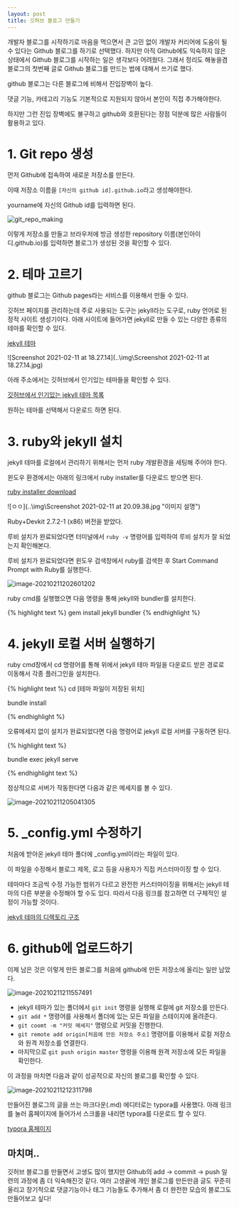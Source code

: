 ```yaml
---
layout: post
title: 깃허브 블로그 만들기
---
```




개발자 블로그를 시작하기로 마음을 먹으면서 큰 고민 없이 개발자 커리어에 도움이 될 수 있다는 Github 블로그를 하기로 선택했다.  하지만 아직 Github에도 익숙하지 않은 상태에서 Github 블로그를 시작하는 일은 생각보다 어려웠다.  그래서 정리도 해놓을겸 블로그의 첫번째 글로 Github 블로그를 만드는 법에 대해서 쓰기로 했다.



github 블로그는 다른 블로그에 비해서 진입장벽이 높다.

댓글 기능, 카테고리 기능도 기본적으로 지원되지 않아서 본인이 직접 추가해야한다.

하지만 그런 진입 장벽에도 불구하고 github와 호환된다는 장점 덕분에 많은 사람들이 활용하고 있다.



# 1. Git repo 생성

먼저 Github에 접속하여 새로운 저장소를 만든다.

이때 저장소 이름을 `[자신의 github id].github.io`라고 생성해야한다.

yourname에 자신의 Github id를 입력하면 된다.

![git_repo_making](..\img\git_repo_making.jpg)

이렇게 저장소를 만들고 브라우저에 방금 생성한 repository 이름(본인아이디.github.io)를 입력하면 블로그가 생성된 것을 확인할 수 있다.

# 2. 테마 고르기

github 블로그는 Github pages라는 서비스를 이용해서 만들 수 있다.

깃허브 페이지를 관리하는데 주로 사용되는 도구는 jekyll라는 도구로, ruby 언어로 된 정적 사이트 생성기이다.  아래 사이트에 들어가면 jekyll로 만들 수 있는 다양한 종류의 테마를 확인할 수 있다.

[jekyll 테마](http://jekyllthemes.org/)

![Screenshot 2021-02-11 at 18.27.14](..\img\Screenshot 2021-02-11 at 18.27.14.jpg)

아래 주소에서는 깃허브에서 인기있는 테마들을 확인할 수 있다.

[깃허브에서 인기있는 jekyll 테마 목록](https://github.com/topics/jekyll-theme)

원하는 테마를 선택해서 다운로드 하면 된다. 

# 3. ruby와 jekyll 설치

jekyll 테마를 로컬에서 관리하기 위해서는 먼저 ruby 개발환경을 세팅해 주어야 한다.

윈도우 환경에서는 아래의 링크에서 ruby installer를 다운로드 받으면 된다.

[ruby installer download](https://rubyinstaller.org/downloads/)

![ㅇㅇ](..\img\Screenshot 2021-02-11 at 20.09.38.jpg "이미지 설명")



Ruby+Devkit 2.7.2-1 (x86) 버전을 받았다.

루비 설치가 완료되었다면 터미널에서 `ruby -v` 명령어를 입력하여 루비 설치가 잘 되었는지 확인해본다.

루비 설치가 완료되었다면 윈도우 검색창에서 ruby를 검색한 후  Start Command Prompt with Ruby를 실행한다.

![image-20210211202601202](..\img\image-20210211202601202.png)

ruby cmd를 실행했으면 다음 명령을 통해 jekyll와 bundler를 설치한다.

{% highlight text %}
gem install jekyll bundler
{% endhighlight %}

# 4. jekyll 로컬 서버 실행하기

ruby cmd창에서 cd 명령어를 통해 위에서 jekyll 테마 파일을 다운로드 받은 경로로 이동해서 각종 플러그인을 설치한다.

{% highlight text %}
cd [테마 파일이 저장된 위치]

bundle install

{% endhighlight %}

오류메세지 없이 설치가 완료되었다면 다음 명령어로 jekyll 로컬 서버를 구동하면 된다.

{% highlight text %}

bundle exec jekyll serve

{% endhighlight text %}

정상적으로 서버가 작동한다면 다음과 같은 메세지를 볼 수 있다.

![image-20210211205041305](../img/image-20210211205041305.png)

# 5. _config.yml 수정하기

처음에 받아온 jekyll 테마 폴더에 _config.yml이라는 파일이 있다.

이 파일을 수정해서 블로그 제목, 로고 등을 사용자가 직접 커스터마이징 할 수 있다.

테마마다 조금씩 수정 가능한 범위가 다르고 완전한 커스터마이징을 위해서는 jekyll 테마의 다른 부분을 수정해야 할 수도 있다. 따라서 다음 링크를 참고하면 더 구체적인 설정이 가능할 것이다.

[jekyll 테마의 디렉토리 구조](http://jekyllrb-ko.github.io/docs/structure/)

# 6. github에 업로드하기

이제 남은 것은 이렇게 만든 블로그를 처음에 github에 만든 저장소에 올리는 일만 남았다.

![image-20210211211557491](../img/image-20210211211557491.png)

- jekyll 테마가 있는 폴더에서 `git init` 명령을 실행해 로컬에 git 저장소를 만든다.
- `git add *` 명령어를 사용해서 폴더에 있는 모든 파일을 스테이지에 올려준다.
- `git coomt -m "커밋 메세지"`  명령으로 커밋을 진행한다.
- `git remote add origin[처음에 만든 저장소 주소]` 명령어를 이용해서 로컬 저장소와 원격 저장소를 연결한다. 
- 마지막으로 `git push origin master` 명령을 이용해 원격 저장소에 모든 파일을 확인한다.

이 과정을 마치면 다음과 같이 성공적으로 자신의 블로그를 확인할 수 있다.

![image-20210211212311798](../img/image-20210211212311798.png)

만들어진 블로그의 글을 쓰는 마크다운(.md) 에디터로는 typora를 사용했다. 아래 링크를 눌러 홈페이지에 들어가서 스크롤을 내리면 typora를 다운로드 할 수 있다.

[typora 홈페이지]()



## 마치며..

 깃허브 블로그를 만들면서 고생도 많이 했지만 Github의 add -> commit -> push 일련의 과정에 좀 더 익숙해진것 같다. 여러 고생끝에 개인 블로그를 만든만큼 글도 꾸준히 올리고 장기적으로 댓글기능이나 태그 기능들도 추가해서 좀 더 완전한 모습의 블로그도 만들어보고 싶다!

